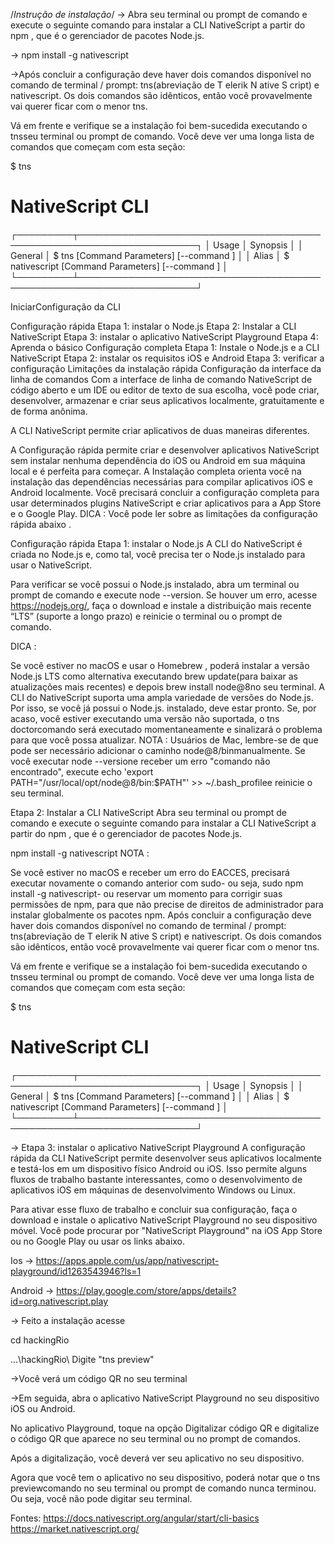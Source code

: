 /*Instrução de instalação*/
-> Abra seu terminal ou prompt de comando e execute o seguinte comando para instalar a CLI NativeScript a partir do npm , que é o gerenciador de pacotes Node.js.

-> npm install -g nativescript

->Após concluir a configuração deve haver dois comandos disponível no comando de terminal / prompt: tns(abreviação de T elerik N ative S cript) e nativescript. Os dois comandos são idênticos, então você provavelmente vai querer ficar com o menor tns.

Vá em frente e verifique se a instalação foi bem-sucedida executando o tnsseu terminal ou prompt de comando. Você deve ver uma longa lista de comandos que começam com esta seção:

$ tns
# NativeScript CLI
┌─────────┬─────────────────────────────────────────────────────────────────────┐
│ Usage   │ Synopsis                                                            │
│ General │ $ tns <Command> [Command Parameters] [--command <Options>]          │
│ Alias   │ $ nativescript <Command> [Command Parameters] [--command <Options>] │
└─────────┴─────────────────────────────────────────────────────────────────────┘

IniciarConfiguração da CLI

Configuração rápida
Etapa 1: instalar o Node.js
Etapa 2: Instalar a CLI NativeScript
Etapa 3: instalar o aplicativo NativeScript Playground
Etapa 4: Aprenda o básico
Configuração completa
Etapa 1: Instale o Node.js e a CLI NativeScript
Etapa 2: instalar os requisitos iOS e Android
Etapa 3: verificar a configuração
Limitações da instalação rápida
Configuração da interface da linha de comandos
Com a interface de linha de comando NativeScript de código aberto e um IDE ou editor de texto de sua escolha, você pode criar, desenvolver, armazenar e criar seus aplicativos localmente, gratuitamente e de forma anônima.

A CLI NativeScript permite criar aplicativos de duas maneiras diferentes.

A Configuração rápida permite criar e desenvolver aplicativos NativeScript sem instalar nenhuma dependência do iOS ou Android em sua máquina local e é perfeita para começar.
A Instalação completa orienta você na instalação das dependências necessárias para compilar aplicativos iOS e Android localmente. Você precisará concluir a configuração completa para usar determinados plugins NativeScript e criar aplicativos para a App Store e o Google Play.
DICA : Você pode ler sobre as limitações da configuração rápida abaixo .

Configuração rápida
Etapa 1: instalar o Node.js
A CLI do NativeScript é criada no Node.js e, como tal, você precisa ter o Node.js instalado para usar o NativeScript.

Para verificar se você possui o Node.js instalado, abra um terminal ou prompt de comando e execute node --version. Se houver um erro, acesse https://nodejs.org/, faça o download e instale a distribuição mais recente “LTS” (suporte a longo prazo) e reinicie o terminal ou o prompt de comando.

DICA :

Se você estiver no macOS e usar o Homebrew , poderá instalar a versão Node.js LTS como alternativa executando brew update(para baixar as atualizações mais recentes) e depois brew install node@8no seu terminal.
A CLI do NativeScript suporta uma ampla variedade de versões do Node.js. Por isso, se você já possui o Node.js. instalado, deve estar pronto. Se, por acaso, você estiver executando uma versão não suportada, o tns doctorcomando será executado momentaneamente e sinalizará o problema para que você possa atualizar.
NOTA : Usuários de Mac, lembre-se de que pode ser necessário adicionar o caminho node@8/binmanualmente. Se você executar node --versione receber um erro "comando não encontrado", execute echo 'export PATH="/usr/local/opt/node@8/bin:$PATH"' >> ~/.bash_profilee reinicie o seu terminal.

Etapa 2: Instalar a CLI NativeScript
Abra seu terminal ou prompt de comando e execute o seguinte comando para instalar a CLI NativeScript a partir do npm , que é o gerenciador de pacotes Node.js.

npm install -g nativescript
NOTA :

Se você estiver no macOS e receber um erro do EACCES, precisará executar novamente o comando anterior com sudo- ou seja, sudo npm install -g nativescript- ou reservar um momento para corrigir suas permissões de npm, para que não precise de direitos de administrador para instalar globalmente os pacotes npm.
Após concluir a configuração deve haver dois comandos disponível no comando de terminal / prompt: tns(abreviação de T elerik N ative S cript) e nativescript. Os dois comandos são idênticos, então você provavelmente vai querer ficar com o menor tns.

Vá em frente e verifique se a instalação foi bem-sucedida executando o tnsseu terminal ou prompt de comando. Você deve ver uma longa lista de comandos que começam com esta seção:

$ tns
# NativeScript CLI
┌─────────┬─────────────────────────────────────────────────────────────────────┐
│ Usage   │ Synopsis                                                            │
│ General │ $ tns <Command> [Command Parameters] [--command <Options>]          │
│ Alias   │ $ nativescript <Command> [Command Parameters] [--command <Options>] │
└─────────┴─────────────────────────────────────────────────────────────────────┘

-> Etapa 3: instalar o aplicativo NativeScript Playground
A configuração rápida da CLI NativeScript permite desenvolver seus aplicativos localmente e testá-los em um dispositivo físico Android ou iOS. Isso permite alguns fluxos de trabalho bastante interessantes, como o desenvolvimento de aplicativos iOS em máquinas de desenvolvimento Windows ou Linux.

Para ativar esse fluxo de trabalho e concluir sua configuração, faça o download e instale o aplicativo NativeScript Playground no seu dispositivo móvel. Você pode procurar por "NativeScript Playground" na iOS App Store ou no Google Play ou usar os links abaixo.

Ios -> https://apps.apple.com/us/app/nativescript-playground/id1263543946?ls=1

Android -> https://play.google.com/store/apps/details?id=org.nativescript.play


-> Feito a instalação acesse 

cd hackingRio

...\hackingRio\  Digite "tns preview"

->Você verá um código QR no seu terminal

->Em seguida, abra o aplicativo NativeScript Playground no seu dispositivo iOS ou Android.

No aplicativo Playground, toque na opção Digitalizar código QR e digitalize o código QR que aparece no seu terminal ou no prompt de comandos.

Após a digitalização, você deverá ver seu aplicativo no seu dispositivo.

Agora que você tem o aplicativo no seu dispositivo, poderá notar que o tns previewcomando no seu terminal ou prompt de comando nunca terminou. Ou seja, você não pode digitar seu terminal.

Fontes: https://docs.nativescript.org/angular/start/cli-basics
https://market.nativescript.org/

